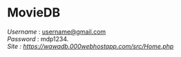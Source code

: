 # MovieDB
<em>Username</em> : username@gmail.com<br/>
<em>Password</em> : mdp1234.<br/>
<em>Site<em> : https://wawadb.000webhostapp.com/src/Home.php<br/>
